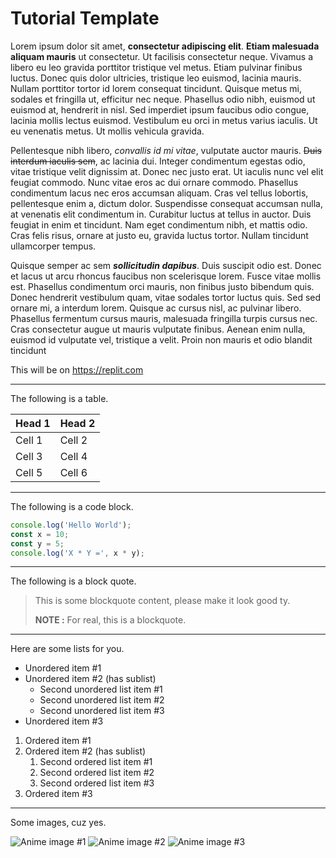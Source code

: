 # Tutorial Template

Lorem ipsum dolor sit amet, **consectetur adipiscing elit**. __Etiam malesuada aliquam mauris__ ut consectetur. Ut facilisis consectetur neque. Vivamus a libero eu leo gravida porttitor tristique vel metus. Etiam pulvinar finibus luctus. Donec quis dolor ultricies, tristique leo euismod, lacinia mauris. Nullam porttitor tortor id lorem consequat tincidunt. Quisque metus mi, sodales et fringilla ut, efficitur nec neque. Phasellus odio nibh, euismod ut euismod at, hendrerit in nisl. Sed imperdiet ipsum faucibus odio congue, lacinia mollis lectus euismod. Vestibulum eu orci in metus varius iaculis. Ut eu venenatis metus. Ut mollis vehicula gravida.

Pellentesque nibh libero, *convallis id mi vitae*, vulputate auctor mauris. ~~Duis interdum iaculis sem~~, ac lacinia dui. Integer condimentum egestas odio, vitae tristique velit dignissim at. Donec nec justo erat. Ut iaculis nunc vel elit feugiat commodo. Nunc vitae eros ac dui ornare commodo. Phasellus condimentum lacus nec eros accumsan aliquam. Cras vel tellus lobortis, pellentesque enim a, dictum dolor. Suspendisse consequat accumsan nulla, at venenatis elit condimentum in. Curabitur luctus at tellus in auctor. Duis feugiat in enim et tincidunt. Nam eget condimentum nibh, et mattis odio. Cras felis risus, ornare at justo eu, gravida luctus tortor. Nullam tincidunt ullamcorper tempus.

Quisque semper ac sem ***sollicitudin dapibus***. Duis suscipit odio est. Donec et lacus ut arcu rhoncus faucibus non scelerisque lorem. Fusce vitae mollis est. Phasellus condimentum orci mauris, non finibus justo bibendum quis. Donec hendrerit vestibulum quam, vitae sodales tortor luctus quis. Sed sed ornare mi, a interdum lorem. Quisque ac cursus nisl, ac pulvinar libero. Phasellus fermentum cursus mauris, malesuada fringilla turpis cursus nec. Cras consectetur augue ut mauris vulputate finibus. Aenean enim nulla, euismod id vulputate vel, tristique a velit. Proin non mauris et odio blandit tincidunt

This will be on https://replit.com

---

The following is a table.

| Head 1 | Head 2 |
|--------|--------|
| Cell 1 | Cell 2 |
| Cell 3 | Cell 4 |
| Cell 5 | Cell 6 |

---

The following is a code block.

```js
console.log('Hello World');
const x = 10;
const y = 5;
console.log('X * Y =', x * y);
```

---

The following is a block quote.

> This is some blockquote content, please make it look good ty.
> 
> **NOTE :** For real, this is a blockquote.

---

Here are some lists for you.

- Unordered item #1
- Unordered item #2 (has sublist)
  - Second unordered list item #1
  - Second unordered list item #2
  - Second unordered list item #3
- Unordered item #3

1. Ordered item #1
2. Ordered item #2 (has sublist)
   1. Second ordered list item #1
   2. Second ordered list item #2
   3. Second ordered list item #3
3. Ordered item #3

---

Some images, cuz yes.

![Anime image #1](https://wallpaperaccess.com/full/5707282.jpg)
![Anime image #2](https://i.ytimg.com/vi/dWnhkEFRzFQ/maxresdefault.jpg)
![Anime image #3](https://static0.gamerantimages.com/wordpress/wp-content/uploads/2021/11/strongest-anime-characters-giorno-goku-saitama-1.jpg)
